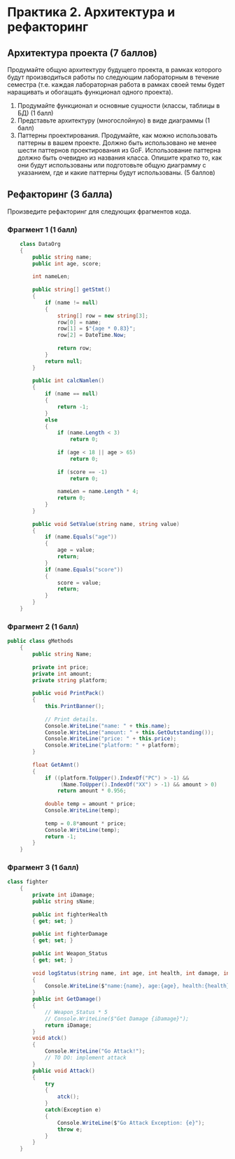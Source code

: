 # Практика 2. Архитектура и рефакторинг

## Архитектура проекта (7 баллов)

Продумайте общую архитектуру будущего проекта, в рамках которого будут производиться
работы по следующим лабораторным в течение семестра (т.е. каждая лабораторная работа в
рамках своей темы будет наращивать и обогащать функционал одного проекта).

1. Продумайте функционал и основные сущности (классы, таблицы в БД) (1 балл)
1. Представьте архитектуру (многослойную) в виде диаграммы (1 балл)
1. Паттерны проектирования. Продумайте, как можно использовать паттерны в вашем проекте.
Должно быть использовано не менее шести паттернов проектирования из GoF. Использование паттерна должно быть очевидно из названия класса. 
Опишите кратко то, как они будут использованы или подготовьте общую диаграмму с указанием, где и какие паттерны будут использованы. (5 баллов)

## Рефакторинг (3 балла)

Произведите рефакторинг для следующих фрагментов кода.

### Фрагмент 1 (1 балл)

```c#
    class DataOrg 
    { 
        public string name; 
        public int age, score; 
 
        int nameLen; 
 
        public string[] getStmt() 
        { 
            if (name != null) 
            { 
                string[] row = new string[3]; 
                row[0] = name; 
                row[1] = $"{age * 0.83}"; 
                row[2] = DateTime.Now; 
 
                return row; 
            } 
            return null; 
        } 
 
        public int calcNamlen() 
        { 
            if (name == null) 
            { 
                return -1; 
            } 
            else 
            { 
                if (name.Length < 3) 
                    return 0; 
 
                if (age < 18 || age > 65) 
                    return 0; 
 
                if (score == -1) 
                    return 0; 
 
                nameLen = name.Length * 4; 
                return 0; 
            } 
        } 
 
        public void SetValue(string name, string value) 
        { 
            if (name.Equals("age")) 
            { 
                age = value; 
                return; 
            } 
            if (name.Equals("score")) 
            { 
                score = value; 
                return; 
            } 
        } 
    } 
```
 
### Фрагмент 2 (1 балл) 

```c#
public class gMethods 
    { 
        public string Name; 
 
        private int price; 
        private int amount; 
        private string platform; 
 
        public void PrintPack() 
        { 
            this.PrintBanner(); 
 
            // Print details. 
            Console.WriteLine("name: " + this.name); 
            Console.WriteLine("amount: " + this.GetOutstanding()); 
            Console.WriteLine("price: " + this.price); 
            Console.WriteLine("platform: " + platform); 
        } 
 
        float GetAmnt() 
        { 
            if ((platform.ToUpper().IndexOf("PC") > -1) && 
                 (Name.ToUpper().IndexOf("XX") > -1) && amount > 0) 
                return amount * 0.956; 
 
            double temp = amount * price; 
            Console.WriteLine(temp); 
 
            temp = 0.8*amount * price; 
            Console.WriteLine(temp); 
            return -1; 
        } 
    }
``` 
 
### Фрагмент 3 (1 балл) 

```c#
class fighter 
    { 
        private int iDamage; 
        public string sName; 
 
        public int fighterHealth 
        { get; set; } 
 
        public int fighterDamage 
        { get; set; } 
 
        public int Weapon_Status 
        { get; set; } 
 
        void logStatus(string name, int age, int health, int damage, int weaponStatus) 
        { 
            Console.WriteLine($"name:{name}, age:{age}, health:{health}, damage:{damage}, weaponStatus:{weaponStatus}"); 
        } 
        public int GetDamage() 
        { 
            // Weapon_Status * 5 
            // Console.WriteLine($"Get Damage {iDamage}"); 
            return iDamage; 
        } 
        void atck() 
        { 
            Console.WriteLine("Go Attack!"); 
            // TO DO: implement attack 
        } 
        public void Attack() 
        { 
            try 
            { 
                atck(); 
            } 
            catch(Exception e) 
            { 
                Console.WriteLine($"Go Attack Exception: {e}"); 
                throw e; 
            } 
        } 
    }
```

